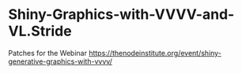 # Shiny-Graphics-with-VVVV-and-VL.Stride
Patches for the Webinar
https://thenodeinstitute.org/event/shiny-generative-graphics-with-vvvv/
